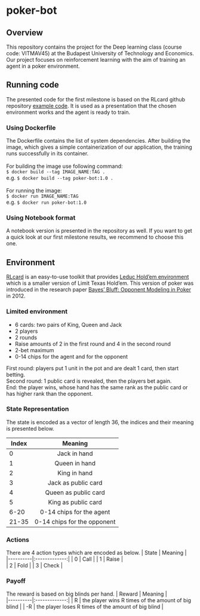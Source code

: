 # poker-bot

## Overview
This repository contains the project for the Deep learning class (course code: VITMAV45) at the Budapest University of Technology and Economics. Our project focuses on reinforcement learning with the aim of training an agent in a poker environment.

## Running code
The presented code for the first milestone is based on the RLcard github repository [example code](https://github.com/datamllab/rlcard/blob/master/examples/leduc_holdem_cfr.py). It is used as a presentation that the chosen environment works and the agent is ready to train.

### Using Dockerfile 
The Dockerfile contains the list of system dependencies. After building the image, which gives a simple containerization of our application, the training runs successfully in its container. </br >  </br >
For building the image use following command:  </br >
`$ docker build --tag IMAGE_NAME:TAG .`  </br >
e.g. `$ docker build --tag poker-bot:1.0 .` </br >  </br >
For running the image:  </br >
`$ docker run IMAGE_NAME:TAG`  </br >
e.g. `$ docker run poker-bot:1.0` </br >

### Using Notebook format
A notebook version is presented in the repository as well. If you want to get a quick look at our first milestone results, we recommend to choose this one.

## Environment
[RLcard](http://rlcard.org/overview.html) is an easy-to-use toolkit that provides [Leduc Hold’em environment](http://rlcard.org/games.html#leduc-hold-em) which is a smaller version of Limit Texas Hold’em.  This version of poker was introduced in the research paper [Bayes’ Bluff: Opponent Modeling in Poker](https://arxiv.org/abs/1207.1411) in 2012. 
### Limited environment
- 6 cards: two pairs of King, Queen and Jack
- 2 players
- 2 rounds
- Raise amounts of 2 in the first round and 4 in the second round
- 2-bet maximum
- 0-14 chips for the agent and for the opponent

First round: players put 1 unit in the pot and are dealt 1 card, then start betting. <br />
Second round: 1 public card is revealed, then the players bet again. <br />
End: the player wins, whose hand has the same rank as the public card or has higher rank than the opponent. 

### State Representation
The state is encoded as a vector of length 36, the indices and their meaning is presented below.

| Index |      Meaning      |  
|----------|:-------------:|
| 0 |  Jack in hand | 
| 1 |    Queen in hand  |  
| 2 | King in hand |
| 3 |  Jack as public card | 
| 4 |    Queen as public card   |  
| 5 | King as public card |
| 6-20 |  0-14 chips for the agent | 
| 21-35 |    0-14 chips for the opponent  |  

### Actions
There are 4 action types which are encoded as below.
| State |      Meaning      |  
|----------|:-------------:|
| 0 |  Call | 
| 1 |    Raise |  
| 2 | Fold |
| 3 |  Check | 

### Payoff
The reward is based on big blinds per hand.
| Reward |      Meaning      |  
|----------|:-------------:|
| R |  the player wins R times of the amount of big blind | 
| -R | the player loses R times of the amount of big blind |  
